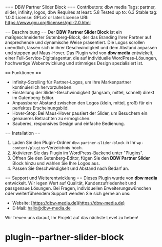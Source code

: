 === DBW Partner Slider Block ===
Contributors: dbw media
Tags: partner, slider, infinity, logos, dbw
Requires at least: 5.8
Tested up to: 6.3
Stable tag: 1.0.0
License: GPLv2 or later
License URI: https://www.gnu.org/licenses/gpl-2.0.html

== Beschreibung ==
Der **DBW Partner Slider Block** ist ein maßgeschneiderter Gutenberg-Block, der das Branding Ihrer Partner auf ansprechende und dynamische Weise präsentiert. Die Logos scrollen unendlich, lassen sich in ihrer Geschwindigkeit und dem Abstand anpassen und stoppen auf Maus-Hover. Das Plugin wird von **dbw media** entwickelt, einer Full-Service-Digitalagentur, die auf individuelle WordPress-Lösungen, hochwertige Webentwicklung und stimmiges Design spezialisiert ist.

== Funktionen ==

- Infinity-Scrolling für Partner-Logos, um Ihre Markenpartner kontinuierlich hervorzuheben.
- Einstellung der Slider-Geschwindigkeit (langsam, mittel, schnell) direkt im Gutenberg-Editor.
- Anpassbarer Abstand zwischen den Logos (klein, mittel, groß) für ein perfektes Erscheinungsbild.
- Hover-Stop: Bei Maus-Hover pausiert der Slider, um Besuchern ein genaueres Betrachten zu ermöglichen.
- Sauberes, responsives Design und einfache Bedienung.

== Installation ==

1. Laden Sie den Plugin-Ordner `dbw-partner-slider-block` in Ihr `wp-content/plugins`-Verzeichnis hoch.
2. Aktivieren Sie das Plugin im WordPress-Backend unter "Plugins".
3. Öffnen Sie den Gutenberg-Editor, fügen Sie den **DBW Partner Slider** Block hinzu und wählen Sie Ihre Logos aus.
4. Passen Sie Geschwindigkeit und Abstand nach Bedarf an.

== Support und Weiterentwicklung ==
Dieses Plugin wurde von **dbw media** entwickelt. Wir legen Wert auf Qualität, Kundenzufriedenheit und passgenaue Lösungen. Bei Fragen, individuellen Erweiterungswünschen oder weiterführendem Support wenden Sie sich gerne an uns:

- Website: [https://dbw-media.de](https://dbw-media.de)
- E-Mail: hallo@dbw-media.de

Wir freuen uns darauf, Ihr Projekt auf das nächste Level zu heben!
# plugin--partner-slider-block
